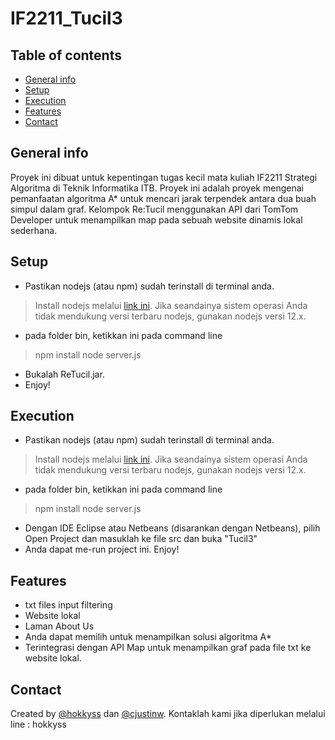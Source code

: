 # IF2211_Tucil3

## Table of contents
* [General info](#general-info)
* [Setup](#setup)
* [Execution](#execution)
* [Features](#features)
* [Contact](#contact)

## General info
Proyek ini dibuat untuk kepentingan tugas kecil mata kuliah IF2211 Strategi Algoritma di Teknik Informatika ITB.
Proyek ini adalah proyek mengenai pemanfaatan algoritma A* untuk mencari jarak terpendek antara dua buah simpul dalam graf.
Kelompok Re:Tucil menggunakan API dari TomTom Developer untuk menampilkan map pada sebuah website dinamis lokal sederhana.

## Setup
* Pastikan nodejs (atau npm) sudah terinstall di terminal anda.
> Install nodejs melalui [link ini](https://nodejs.org/en/download/). Jika seandainya sistem operasi Anda tidak mendukung versi terbaru nodejs, gunakan nodejs versi 12.x.
* pada folder bin, ketikkan ini pada command line
> npm install
> node server.js
* Bukalah ReTucil.jar.
* Enjoy!

## Execution
* Pastikan nodejs (atau npm) sudah terinstall di terminal anda.
> Install nodejs melalui [link ini](https://nodejs.org/en/download/). Jika seandainya sistem operasi Anda tidak mendukung versi terbaru nodejs, gunakan nodejs versi 12.x.
* pada folder bin, ketikkan ini pada command line
> npm install
> node server.js
* Dengan IDE Eclipse atau Netbeans (disarankan dengan Netbeans), pilih Open Project dan masuklah ke file src dan buka "Tucil3"
* Anda dapat me-run project ini. Enjoy!

## Features
* txt files input filtering
* Website lokal
* Laman About Us
* Anda dapat memilih untuk menampilkan solusi algoritma A*
* Terintegrasi dengan API Map untuk menampilkan graf pada file txt ke website lokal.

## Contact
Created by [@hokkyss](https://github.com/hokkyss) dan [@cjustinw](https://github.com/cjustinw).
Kontaklah kami jika diperlukan melalui line : hokkyss
